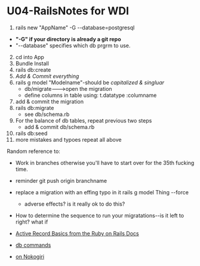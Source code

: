 # U04-RailsNotes for WDI

1.  rails new "AppName" -G --database=postgresql
  - **"-G" if your directory is already a git repo**
  - "--database" specifies which db prgrm to use. 
  
2.  cd into App
3.  Bundle Install
4.  rails db:create
5.  *Add & Commit everything*
6.  rails g model "Modelname"-should be *capitalized & singluar*
     - db/migrate--->open the migration
     - define columns in table using:
          t.datatype :columname
5.  add & commit the migration 
5.  rails db:migrate
      - see db/schema.rb
5.  For the balance of db tables, repeat previous two steps
      - add & commit db/schema.rb
6.  rails db:seed
6.  more mistakes and typoes
repeat all above

Random reference to:
  - Work in branches otherwise you'll have to start over for the 35th fucking time.
  
  - reminder git push origin branchname
  - replace a migration with an effing typo in it rails g model Thing --force
      - adverse effects?  is it really ok to do this?
  
  - How to determine the sequence to run your migratations--is it left to right?  what if 

  - [Active Record Basics from the Ruby on Rails Docs](http://guides.rubyonrails.org/active_record_basics.html)
  - [db commands](https://jacopretorius.net/2014/02/all-rails-db-rake-tasks-and-what-they-do.html)
  - [on Nokogiri](https://codedump.io/share/tpZIx2NrDD6v/1)
